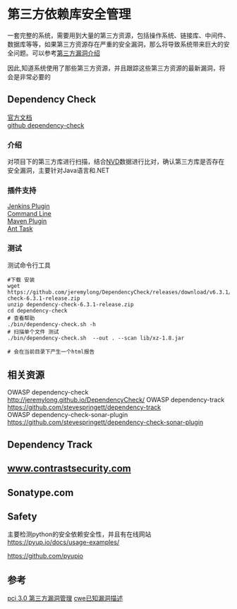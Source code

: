 # 第三方依赖库安全管理 


一套完整的系统，需要用到大量的第三方资源，包括操作系统、链接库、中间件、数据库等等，如果第三方资源存在严重的安全漏洞，那么将导致系统带来巨大的安全问题。可以参考[第三方漏洞介绍](https://cdn2.hubspot.net/hub/203759/file-1100864196-pdf/docs/Contrast_-_Insecure_Libraries_2014.pdf)

因此,知道系统使用了那些第三方资源，并且跟踪这些第三方资源的最新漏洞，将会是非常必要的 

## Dependency Check 
[官方文档](https://wiki.owasp.org/index.php/OWASP_Dependency_Check)  
[github dependency-check](https://github.com/jeremylong/DependencyCheck)  

### 介绍 
对项目下的第三方库进行扫描，结合[NVD](https://nvd.nist.gov/products/cpe)数据进行比对，确认第三方库是否存在安全漏洞，主要针对Java语言和.NET  

### 插件支持 
[Jenkins Plugin](https://wiki.jenkins-ci.org/display/JENKINS/OWASP+Dependency-Check+Plugin)  
[Command Line](https://github.com/jeremylong/DependencyCheck/releases)  
[Maven Plugin](http://jeremylong.github.io/DependencyCheck/dependency-check-maven)  
[Ant Task](https://jeremylong.github.io/DependencyCheck/dependency-check-ant/)



### 测试
测试命令行工具  
```
#下载 安装 
wget https://github.com/jeremylong/DependencyCheck/releases/download/v6.3.1/dependency-check-6.3.1-release.zip
unzip dependency-check-6.3.1-release.zip
cd dependency-check 
# 查看帮助 
./bin/dependency-check.sh -h
# 扫描单个文件 测试 
./bin/dependency-check.sh  --out . --scan lib/xz-1.8.jar

# 会在当前目录下产生一个html报告 
```


## 相关资源 

OWASP dependency-check  
http://jeremylong.github.io/DependencyCheck/
OWASP dependency-track  
https://github.com/stevespringett/dependency-track  
OWASP dependency-check-sonar-plugin  
https://github.com/stevespringett/dependency-check-sonar-plugin



## Dependency Track

## www.contrastsecurity.com

## Sonatype.com 

## Safety 

主要检测python的安全依赖安全性，并且有在线网站 
https://pyup.io/docs/usage-examples/

https://github.com/pyupio 


## 参考 
[pci 3.0 第三方漏洞管理](https://www.pcisecuritystandards.org/documents/PCI_DSS_v3.pdf)
[cwe已知漏洞描述](http://cwe.mitre.org/data/definitions/937.html)